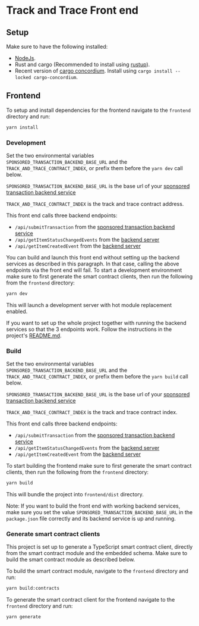 # Track and Trace Front end

## Setup

Make sure to have the following installed:

-   [NodeJs](https://nodejs.org).
-   Rust and cargo (Recommended to install using [rustup](https://rustup.rs)).
-   Recent version of [cargo concordium](https://crates.io/crates/cargo-concordium). Install using `cargo install --locked cargo-concordium`.

## Frontend

To setup and install dependencies for the frontend navigate to the `frontend` directory and run:

```bash
yarn install
```

### Development

Set the two environmental variables `SPONSORED_TRANSACTION_BACKEND_BASE_URL` and the `TRACK_AND_TRACE_CONTRACT_INDEX`, or prefix them before the `yarn dev` call below.

`SPONSORED_TRANSACTION_BACKEND_BASE_URL` is the base url of your [sponsored transaction backend service](https://github.com/Concordium/concordium-dapp-examples/tree/main/trackAndTrace/sponsored-transaction-service)

`TRACK_AND_TRACE_CONTRACT_INDEX` is the track and trace contract address.

This front end calls three backend endpoints:

-   `/api/submitTransaction` from the [sponsored transaction backend service](https://github.com/Concordium/concordium-dapp-examples/tree/main/trackAndTrace/sponsored-transaction-service)
-   `/api/getItemStatusChangedEvents` from the [backend server](https://github.com/Concordium/concordium-dapp-examples/tree/main/trackAndTrace/indexer)
-   `/api/getItemCreatedEvent` from the [backend server](https://github.com/Concordium/concordium-dapp-examples/tree/main/trackAndTrace/indexer)

You can build and launch this front end without setting up the backend services as described in this paragraph. In that case, calling the above endpoints via the front end will fail. To start
a development environment make sure to first generate the smart contract clients, then run the following from the `frontend` directory:

```bash
yarn dev
```

This will launch a development server with hot module replacement enabled.

If you want to set up the whole project together with running the backend services so that the 3 endpoints work. Follow the instructions in the project's [README.md](../README.md).

### Build

Set the two environmental variables `SPONSORED_TRANSACTION_BACKEND_BASE_URL` and the `TRACK_AND_TRACE_CONTRACT_INDEX`, or prefix them before the `yarn build` call below.

`SPONSORED_TRANSACTION_BACKEND_BASE_URL` is the base url of your [sponsored transaction backend service](https://github.com/Concordium/concordium-dapp-examples/tree/main/trackAndTrace/sponsored-transaction-service)

`TRACK_AND_TRACE_CONTRACT_INDEX` is the track and trace contract index.

This front end calls three backend endpoints:

-   `/api/submitTransaction` from the [sponsored transaction backend service](https://github.com/Concordium/concordium-dapp-examples/tree/main/trackAndTrace/sponsored-transaction-service)
-   `/api/getItemStatusChangedEvents` from the [backend server](https://github.com/Concordium/concordium-dapp-examples/tree/main/trackAndTrace/indexer)
-   `/api/getItemCreatedEvent` from the [backend server](https://github.com/Concordium/concordium-dapp-examples/tree/main/trackAndTrace/indexer)

To start building the frontend make sure to first generate the smart contract clients, then run the following from the `frontend` directory:

```bash
yarn build
```

This will bundle the project into `frontend/dist` directory.

Note: If you want to build the front end with working backend services, make sure you set the value `SPONSORED_TRANSACTION_BACKEND_BASE_URL` in the `package.json` file correctly and its backend service is up and running.

### Generate smart contract clients

This project is set up to generate a TypeScript smart contract client, directly from the smart contract module and the embedded schema. Make sure to build the smart contract module as described below.

To build the smart contract module, navigate to the `frontend` directory and run:

```bash
yarn build:contracts
```

To generate the smart contract client for the frontend navigate to the `frontend` directory and run:

```bash
yarn generate
```
